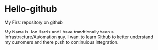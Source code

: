 # Hello-github
My First repository on github

My Name is Jon Harris and I have trandtionally been a Infrastructure/Automation guy.  I want to learn Github to better understand my customers and there push to continuious integration.  
